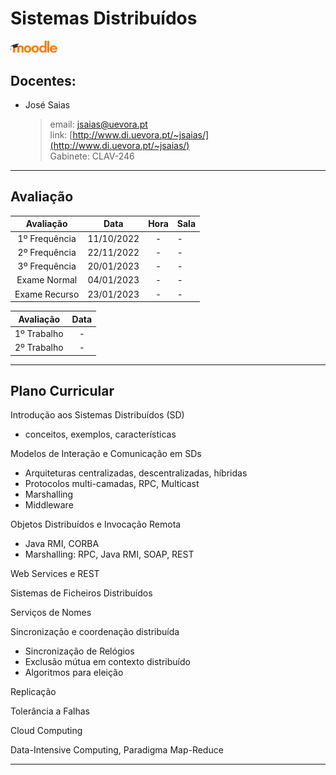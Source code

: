 
# Sistemas Distribuídos
[ <img width="75px" src="https://github.com/GBarradas/GBarradas/blob/main/img/moodle.png?raw=true">](https://www.moodle.uevora.pt/2223/course/view.php?id=494)
## Docentes:

- José Saias
  > email: [jsaias@uevora.pt](jsaias@uevora.pt)   
    link: [http://www.di.uevora.pt/~jsaias/](http://www.di.uevora.pt/~jsaias/)   
    Gabinete: CLAV-246

---

## Avaliação  

|  Avaliação  |Data      |Hora |Sala|  
|:-----------:|:--------:|:---:|----|  
|1º Frequência|11/10/2022|-|-|  
|2º Frequência|22/11/2022|-|-|  
|3º Frequência|20/01/2023|-|-|  
|Exame Normal |04/01/2023|-|-|  
|Exame Recurso|23/01/2023|-|-|  
  
|Avaliação  |Data |
|:---------:|:---:|
|1º Trabalho|-|  
|2º Trabalho|-|  

--- 
## Plano Curricular
Introdução aos Sistemas Distribuídos (SD)
- conceitos, exemplos, características

Modelos de Interação e Comunicação em SDs
- Arquiteturas centralizadas, descentralizadas, híbridas
- Protocolos multi-camadas, RPC, Multicast
- Marshalling
- Middleware

Objetos Distribuídos e Invocação Remota
- Java RMI, CORBA
- Marshalling: RPC, Java RMI, SOAP, REST

Web Services e REST

Sistemas de Ficheiros Distribuídos

Serviços de Nomes

Sincronização e coordenação distribuída
- Sincronização de Relógios
- Exclusão mútua em contexto distribuído
- Algoritmos para eleição

Replicação

Tolerância a Falhas

Cloud Computing

Data-Intensive Computing, Paradigma Map-Reduce

---  

 

 <style>
     .red{
         color: red;
     }
    .markdown-body blockquote {
        background:rgb(140 143 147 / 17%);
        padding: 0 1em;
        padding: 0 1em;
        color: #000000;
        border-left: 0.25em solid #007fff;
    }   
 </style>
 <link rel="icon" href="../uevora.png">

